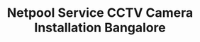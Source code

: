 ---
title: "Netpool Service CCTV Camera Installation Bangalore"
url: /bengaluru/netpool-service-cctv-camera-installation-bangalore/
shop: security
---